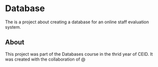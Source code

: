 # Database
The is a project about creating a database for an online staff evaluation system.

## About
This project was part of the Databases course in the thrid year of CEID. It was created with the collaboration of @
